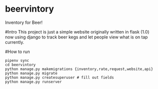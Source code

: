 # beervintory
Inventory for Beer!

#Intro
This project is just a simple website originally written in flask (1.0) now using django to track beer kegs and let people view what is on tap currently.

#How to run
```
pipenv sync
cd beervintory
python manage.py makemigrations {inventory,rate,request,website,api}
python manage.py migrate
python manage.py createsuperuser # fill out fields
python manage.py runserver
```
